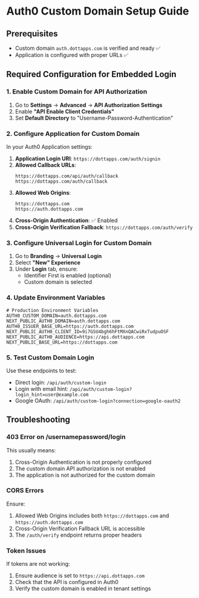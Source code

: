 # Auth0 Custom Domain Setup Guide

## Prerequisites
- Custom domain `auth.dottapps.com` is verified and ready ✅
- Application is configured with proper URLs ✅

## Required Configuration for Embedded Login

### 1. Enable Custom Domain for API Authorization

1. Go to **Settings** → **Advanced** → **API Authorization Settings**
2. Enable **"API Enable Client Credentials"**
3. Set **Default Directory** to "Username-Password-Authentication"

### 2. Configure Application for Custom Domain

In your Auth0 Application settings:

1. **Application Login URI**: `https://dottapps.com/auth/signin`
2. **Allowed Callback URLs**: 
   ```
   https://dottapps.com/api/auth/callback
   https://dottapps.com/auth/callback
   ```
3. **Allowed Web Origins**:
   ```
   https://dottapps.com
   https://auth.dottapps.com
   ```
4. **Cross-Origin Authentication**: ✅ Enabled
5. **Cross-Origin Verification Fallback**: `https://dottapps.com/auth/verify`

### 3. Configure Universal Login for Custom Domain

1. Go to **Branding** → **Universal Login**
2. Select **"New" Experience**
3. Under **Login** tab, ensure:
   - Identifier First is enabled (optional)
   - Custom domain is selected

### 4. Update Environment Variables

```env
# Production Environment Variables
AUTH0_CUSTOM_DOMAIN=auth.dottapps.com
NEXT_PUBLIC_AUTH0_DOMAIN=auth.dottapps.com
AUTH0_ISSUER_BASE_URL=https://auth.dottapps.com
NEXT_PUBLIC_AUTH0_CLIENT_ID=9i7GSU4bgh6hFtMXnQACwiRxTudpuOSF
NEXT_PUBLIC_AUTH0_AUDIENCE=https://api.dottapps.com
NEXT_PUBLIC_BASE_URL=https://dottapps.com
```

### 5. Test Custom Domain Login

Use these endpoints to test:
- Direct login: `/api/auth/custom-login`
- Login with email hint: `/api/auth/custom-login?login_hint=user@example.com`
- Google OAuth: `/api/auth/custom-login?connection=google-oauth2`

## Troubleshooting

### 403 Error on /usernamepassword/login
This usually means:
1. Cross-Origin Authentication is not properly configured
2. The custom domain API authorization is not enabled
3. The application is not authorized for the custom domain

### CORS Errors
Ensure:
1. Allowed Web Origins includes both `https://dottapps.com` and `https://auth.dottapps.com`
2. Cross-Origin Verification Fallback URL is accessible
3. The `/auth/verify` endpoint returns proper headers

### Token Issues
If tokens are not working:
1. Ensure audience is set to `https://api.dottapps.com`
2. Check that the API is configured in Auth0
3. Verify the custom domain is enabled in tenant settings